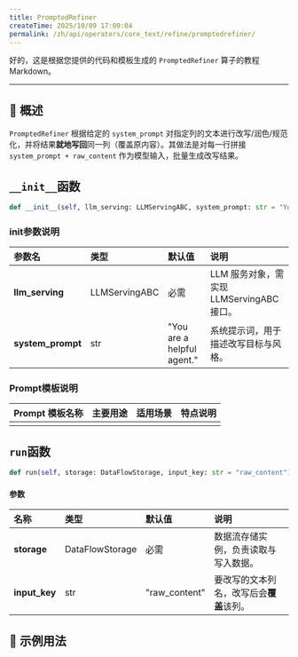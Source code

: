 ```yaml
---
title: PromptedRefiner
createTime: 2025/10/09 17:09:04
permalink: /zh/api/operators/core_text/refine/promptedrefiner/
---
```


好的，这是根据您提供的代码和模板生成的 `PromptedRefiner` 算子的教程 Markdown。

---

## 📘 概述
`PromptedRefiner` 根据给定的 `system_prompt` 对指定列的文本进行改写/润色/规范化，并将结果**就地写回**同一列（覆盖原内容）。其做法是对每一行拼接 `system_prompt + raw_content` 作为模型输入，批量生成改写结果。

## `__init__`函数
```python
def __init__(self, llm_serving: LLMServingABC, system_prompt: str = "You are a helpful agent.")
```
### init参数说明
| 参数名 | 类型 | 默认值 | 说明 |
| :------------------ | :-------------- | :---------------------------- | :------------------------------ |
| **llm_serving** | LLMServingABC | 必需 | LLM 服务对象，需实现 LLMServingABC 接口。 |
| **system_prompt** | str | "You are a helpful agent." | 系统提示词，用于描述改写目标与风格。 |

### Prompt模板说明
| Prompt 模板名称 | 主要用途 | 适用场景 | 特点说明 |
| -------------------------------- | ------------- | ----------------------- | ----------------------------------------------------- |
| | | | |

## `run`函数
```python
def run(self, storage: DataFlowStorage, input_key: str = "raw_content")
```
#### 参数
| 名称 | 类型 | 默认值 | 说明 |
| :------------- | :---------------- | :---------------- | :----------------- |
| **storage** | DataFlowStorage | 必需 | 数据流存储实例，负责读取与写入数据。 |
| **input_key** | str | "raw_content" | 要改写的文本列名，改写后会**覆盖**该列。 |

## 🧠 示例用法
```python

```
